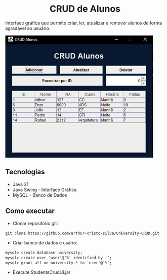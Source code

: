 <h1 align="center">
CRUD de Alunos
</h1>

Interface gráfica que permite criar, ler, atualizar e remover alunos de forma agradável ao usuário.

![print do programa](https://github.com/arthur-cristo-silva/University-CRUD/blob/main/src/com/studentscrud/prints/crudAlunos.png)

## Tecnologias
- Java 21
- Java Swing - Interface Gráfica
- MySQL - Banco de Dados

## Como executar
- Clonar repositório git:
```
git clone https://github.com/arthur-cristo-silva/University-CRUD.git
```
- Criar banco de dados e usário:
```
mysql> create database university;
mysql> create user 'user'@'%' identified by '';
mysql> grant all on university.* to 'user'@'%';
```
- Execute StudentsCrudUi.jar